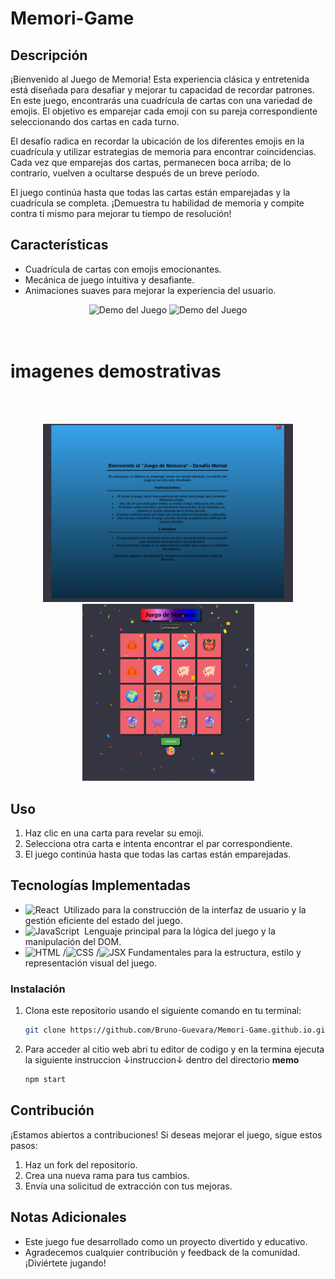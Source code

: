 # Memori-Game

## Descripción

¡Bienvenido al Juego de Memoria! Esta experiencia clásica y entretenida está diseñada para desafiar y mejorar tu capacidad de recordar patrones. En este juego, encontrarás una cuadrícula de cartas con una variedad de emojis. El objetivo es emparejar cada emoji con su pareja correspondiente seleccionando dos cartas en cada turno.

El desafío radica en recordar la ubicación de los diferentes emojis en la cuadrícula y utilizar estrategias de memoria para encontrar coincidencias. Cada vez que emparejas dos cartas, permanecen boca arriba; de lo contrario, vuelven a ocultarse después de un breve período.

El juego continúa hasta que todas las cartas están emparejadas y la cuadrícula se completa. ¡Demuestra tu habilidad de memoria y compite contra ti mismo para mejorar tu tiempo de resolución!

## Características

- Cuadrícula de cartas con emojis emocionantes.
- Mecánica de juego intuitiva y desafiante.
- Animaciones suaves para mejorar la experiencia del usuario.

<div align="center">
  <img src="https://github.com/Bruno-Guevara/Memori-Game.github.io/blob/main/memo/imagens/V%C3%ADdeoo2.gif" alt="Demo del Juego" width="400px">
  <img src="https://github.com/Bruno-Guevara/Memori-Game.github.io/blob/main/memo/imagens/V%C3%ADdeo01.gif" alt="Demo del Juego" width="400px">
</div><br><br>

# imagenes demostrativas 
<br><br>

<div align="center">
  <img src="https://github.com/Bruno-Guevara/Memori-Game.github.io/blob/main/memo/imagens/Memori-Gamee.png" alt="Demo del Juego" width="400px">
  <img src="https://github.com/Bruno-Guevara/Memori-Game.github.io/blob/main/memo/imagens/Memori-Game.png" alt="Demo del Juego" width="275px">
</div>

## Uso

1. Haz clic en una carta para revelar su emoji.
2. Selecciona otra carta e intenta encontrar el par correspondiente.
3. El juego continúa hasta que todas las cartas están emparejadas.
## Tecnologías Implementadas

- ![React](https://img.shields.io/badge/-React-05122A?style=flat&logo=react)&nbsp; Utilizado para la construcción de la interfaz de usuario y la gestión eficiente del estado del juego.
- ![JavaScript](https://img.shields.io/badge/-JavaScript-05122A?style=flat&logo=javascript)&nbsp; Lenguaje principal para la lógica del juego y la manipulación del DOM.
- ![HTML](https://img.shields.io/badge/-HTML-05122A?style=flat&logo=HTML5)&nbsp;/![CSS](https://img.shields.io/badge/-CSS-05122A?style=flat&logo=CSS3&logoColor=1572B6)&nbsp;/![JSX](https://img.shields.io/badge/-JSX-05122A?style=flat&logo=jsx&logoColor=white) Fundamentales para la estructura, estilo y representación visual del juego.

### Instalación

1. Clona este repositorio usando el siguiente comando en tu terminal:

   ```bash
   git clone https://github.com/Bruno-Guevara/Memori-Game.github.io.git
2. Para acceder al citio web abri tu editor de codigo y en la termina ejecuta la siguiente instruccion ↓instruccion↓ dentro del directorio **memo**
    ```bash
    npm start
## Contribución

¡Estamos abiertos a contribuciones! Si deseas mejorar el juego, sigue estos pasos:

1. Haz un fork del repositorio.
2. Crea una nueva rama para tus cambios.
3. Envía una solicitud de extracción con tus mejoras.

## Notas Adicionales

- Este juego fue desarrollado como un proyecto divertido y educativo.
- Agradecemos cualquier contribución y feedback de la comunidad. ¡Diviértete jugando!
